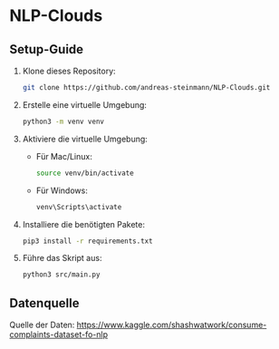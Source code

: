 # NLP-Clouds

## Setup-Guide

1. Klone dieses Repository:

   ```bash
   git clone https://github.com/andreas-steinmann/NLP-Clouds.git
   ```

2. Erstelle eine virtuelle Umgebung:

   ```bash
   python3 -m venv venv
   ```

3. Aktiviere die virtuelle Umgebung:

   - Für Mac/Linux:
     ```bash
     source venv/bin/activate
     ```
   - Für Windows:
     ```bash
     venv\Scripts\activate
     ```

4. Installiere die benötigten Pakete:

   ```bash
   pip3 install -r requirements.txt
   ```

5. Führe das Skript aus:

   ```bash
   python3 src/main.py
   ```

## Datenquelle
Quelle der Daten: https://www.kaggle.com/shashwatwork/consume-complaints-dataset-fo-nlp